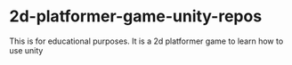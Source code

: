 # 2d-platformer-game-unity-repos
This is for educational purposes. It is a 2d platformer game to learn how to use unity
